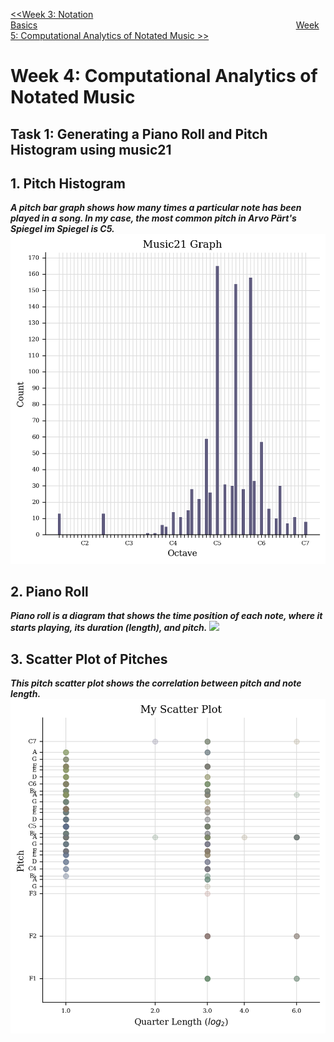 [<<Week 3: Notation Basics](https://github.com/user0disconnect/MCA-2023/blob/ae625bfb9a4ab320c6a582fe4259d0857aabd873/Labs/week3.md)$~~~~~~~~~~~~~~~~~~~~~~~~~~~~~~~~~~~~~~~~~~~~~~~~~~~~~~~~~~~~~~~~~~~~~~~~~~~~~~~~~~~~~~~~~~~~~~~~~~~~~~~~~$[Week 5: Computational Analytics of Notated Music  >>](https://github.com/user0disconnect/MCA-2023/blob/222ba2e9f1d75e605d92bcaaa7a955582862609d/Labs/week4.md)


# Week 4: Computational Analytics of Notated Music

## Task 1: Generating a Piano Roll and Pitch Histogram using music21

## 1. Pitch Histogram 
***A pitch bar graph shows how many times a particular note has been played in a song. In my case, the most common pitch in Arvo Pärt's Spiegel im Spiegel is C5.***![](https://github.com/user0disconnect/MCA-2023/blob/3433255ff5b5dca80c4ba633495cc88b6121ff4c/histograms/pitch_histogram.png) 
## 2. **Piano Roll** 
***Piano roll is a diagram that shows the time position of each note, where it starts playing, its duration (length), and pitch.*** ![](https://github.com/user0disconnect/MCA-2023/blob/3433255ff5b5dca80c4ba633495cc88b6121ff4c/histograms/%D0%B7iano_roll_of_pitches.png)
## 3. **Scatter Plot of Pitches** 
***This pitch scatter plot shows the correlation between pitch and note length.*** ![](https://github.com/user0disconnect/MCA-2023/blob/3433255ff5b5dca80c4ba633495cc88b6121ff4c/histograms/scatter_plot_of_pitches.png) 

